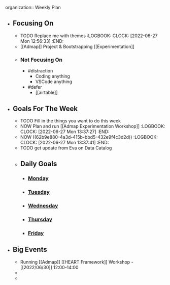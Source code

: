 organization:: Weekly Plan

- ## Focusing On
	- TODO Replace me with themes
	  :LOGBOOK:
	  CLOCK: [2022-06-27 Mon 12:56:33]
	  :END:
	- [[Admap]] Project & Bootstrapping [[Experimentation]]
	- ### Not Focusing On
		- #distraction
			- Coding anything
			- VSCode anything
		- #defer
			- [[airtable]]
- ## Goals For The Week
	- TODO Fill in the things you want to do this week
	- NOW Plan and run [[Admap Experimentation Workshop]]
	  :LOGBOOK:
	  CLOCK: [2022-06-27 Mon 13:37:27]
	  :END:
	- NOW ((62b9e880-4a3d-415b-bbd5-432e9f4c3d2d))
	  :LOGBOOK:
	  CLOCK: [2022-06-27 Mon 13:37:41]
	  :END:
	- TODO get update from Eva on Data Catalog
	- ## Daily Goals
		- ### [Monday]([[2022/07/04]])
		- ### [Tuesday]([[2022/06/28]])
		- ### [Wednesday]([[2022/06/29]])
		- ### [Thursday]([[2022/06/30]])
		- ### [Friday]([[2022/07/01]])
- ## Big Events
	- Running [[Admap]] [[HEART Framework]] Workshop - [[2022/06/30]] 12:00-14:00
	-
	-